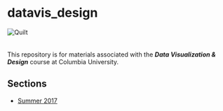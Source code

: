 # datavis_design
![Quilt](https://github.com/emilyfuhrman/datavis_design/blob/master/Images/Image_Quilt.jpg)
<br/><br/><br/>
This repository is for materials associated with the ***Data Visualization &amp; Design*** course at Columbia University.

## Sections
* [Summer 2017](https://github.com/emilyfuhrman/datavis_design/tree/master/2017_Summer)